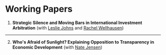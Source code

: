 # Working Papers
1. **Strategic Silence and Moving Bars in International Investment Arbitration** (with [Leslie Johns](http://lesliejohns.me/) and [Rachel Wellhausen](http://www.rwellhausen.com/))
___
2. **Who's Afraid of Sunlight? Explaining Opposition to Transparency in Economic Development** (with [Nate Jensen](http://www.natemjensen.com/))
